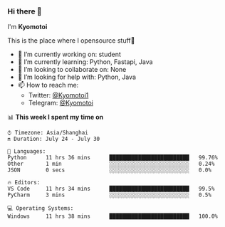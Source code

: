 ### Hi there 👋

I'm **Kyomotoi**

This is the place where I opensource stuff🤺

- 🔭 I’m currently working on: student
- 🌱 I’m currently learning: Python, Fastapi, Java
- 👯 I’m looking to collaborate on: None
- 🤔 I’m looking for help with: Python, Java
- 📫 How to reach me: 
    - Twitter: [@Kyomotoi1](https://twitter.com/Kyomotoi1) 
    - Telegram: [@Kyomotoi](https://t.me/Kyomotoi)

📊 **This week I spent my time on**
<!--START_SECTION:waka-->
```text
⌚︎ Timezone: Asia/Shanghai
🔛 Duration: July 24 - July 30

💬 Languages: 
Python      11 hrs 36 mins      █████████████████████████   99.76% 
Other       1 min               ░░░░░░░░░░░░░░░░░░░░░░░░░   0.24% 
JSON        0 secs              ░░░░░░░░░░░░░░░░░░░░░░░░░   0.0%

🔥 Editors: 
VS Code     11 hrs 34 mins      █████████████████████████   99.5% 
PyCharm     3 mins              ░░░░░░░░░░░░░░░░░░░░░░░░░   0.5%

💻 Operating Systems: 
Windows     11 hrs 38 mins      █████████████████████████   100.0%
```
<!--END_SECTION:waka-->
